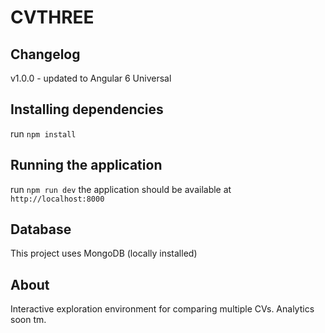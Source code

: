 # CVTHREE

## Changelog
v1.0.0 - updated to Angular 6 Universal 

## Installing dependencies

run `npm install`

## Running the application

run `npm run dev` 
the application should be available at `http://localhost:8000`

## Database 
This project uses MongoDB (locally installed)

## About

Interactive exploration environment for comparing multiple CVs.
Analytics soon tm.
